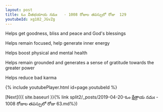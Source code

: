```yaml
---
layout: post
title: ఓం వీతభయాయ నమః   - 1008 రోజుల తపస్సులో రోజు  129
youtubeId: xg102_JGvZg
---
```

 
 
Helps get goodness, bliss and peace and God's blessings
 
Helps remain focused, help generate inner energy 
 
Helps boost physical and mental health 
 
Helps remain grounded and generates a sense of gratitude towards the greater power 
 
Helps reduce bad karma
 
 
 
 


{% include youtubePlayer.html id=page.youtubeId %}
 
[Next]({{ site.baseurl }}{% link  split2/_posts/2019-04-20-ఓం క్షేత్రాయ నమః  - 1008 రోజుల తపస్సులో రోజు  63.md%})
 
